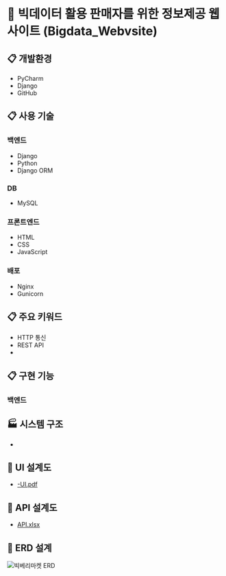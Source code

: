 # 🔎 빅데이터 활용 판매자를 위한 정보제공 웹사이트 (Bigdata_Webvsite) 

## :clipboard: 개발환경
* PyCharm
* Django
* GitHub

## :clipboard: 사용 기술
### 백엔드
* Django
* Python
* Django ORM

### DB
* MySQL

### 프론트엔드
* HTML
* CSS
* JavaScript

### 배포
* Nginx
* Gunicorn

## :clipboard: 주요 키워드
* HTTP 통신
* REST API
* 

## :clipboard: 구현 기능
### 백엔드

## :factory: 시스템 구조
* 

## :link: UI 설계도
* [-UI.pdf](https://docs.google.com/viewer?url=https://github.com/Hongin-Lim/Bigdata_Project/blob/main/files/-UI.pdf?raw=True)

## :link: API 설계도
* [API.xlsx](https://docs.google.com/viewer?url=https://github.com/Hongin-Lim/Bigdata_Project/blob/main/files/API.xlsx?raw=True)

## :link: ERD 설계
![빅베리마켓 ERD](https://user-images.githubusercontent.com/97941148/172517720-0915e39d-69b5-4118-ab80-7a9d4b20f875.png)

